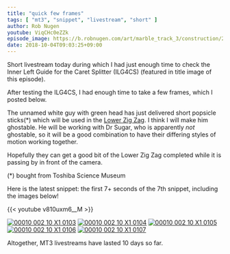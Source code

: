 ```yaml
---
title: "quick few frames"
tags: [ "mt3", "snippet", "livestream", "short" ]
author: Rob Nugen
youtube: ViqCHc0eZZk
episode_image: https://b.robnugen.com/art/marble_track_3/construction/2018/2018_oct_04_ilb4cs.jpg
date: 2018-10-04T09:03:25+09:00
---
```


Short livestream today during which I had just enough time to check
the Inner Left Guide for the Caret Splitter (ILG4CS) (featured in
title image of this episode).

After testing the ILG4CS, I had enough time to take a few frames,
which I posted below.

The unnamed white guy with green head has just delivered short
popsicle sticks(*) which will be used in the [Lower Zig Zag](/parts/lower_zig_zag/).
I think I will make him ghostable.  He will be working with Dr Sugar,
who is apparently *not* ghostable, so it will be a good combination to
have their differing styles of motion working together.

Hopefully they can get a good bit of the Lower Zig Zag completed while
it is passing by in front of the camera.

(*) bought from Toshiba Science Museum

Here is the latest snippet: the first 7+ seconds of the 7th snippet,
including the images below!

{{< youtube v810uxm6__M >}}

[![00010 002 10 X1 0103](//b.robnugen.com/art/marble_track_3/frames/2018/thumbs/00010_002_10_X1_0103.jpg)](//b.robnugen.com/art/marble_track_3/frames/2018/00010_002_10_X1_0103.jpg)
[![00010 002 10 X1 0104](//b.robnugen.com/art/marble_track_3/frames/2018/thumbs/00010_002_10_X1_0104.jpg)](//b.robnugen.com/art/marble_track_3/frames/2018/00010_002_10_X1_0104.jpg)
[![00010 002 10 X1 0105](//b.robnugen.com/art/marble_track_3/frames/2018/thumbs/00010_002_10_X1_0105.jpg)](//b.robnugen.com/art/marble_track_3/frames/2018/00010_002_10_X1_0105.jpg)
[![00010 002 10 X1 0106](//b.robnugen.com/art/marble_track_3/frames/2018/thumbs/00010_002_10_X1_0106.jpg)](//b.robnugen.com/art/marble_track_3/frames/2018/00010_002_10_X1_0106.jpg)
[![00010 002 10 X1 0107](//b.robnugen.com/art/marble_track_3/frames/2018/thumbs/00010_002_10_X1_0107.jpg)](//b.robnugen.com/art/marble_track_3/frames/2018/00010_002_10_X1_0107.jpg)

Altogether, MT3 livestreams have lasted 10 days so far.
